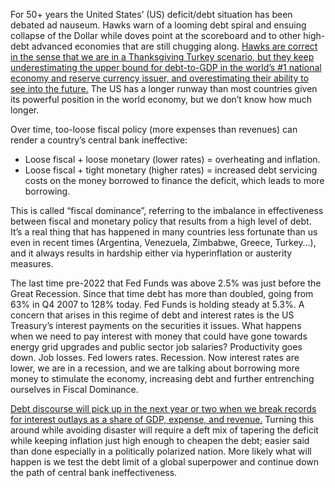 For 50+ years the United States’ (US) deficit/debt situation has been debated ad nauseum. Hawks warn of a looming debt spiral and ensuing collapse of the Dollar while doves point at the scoreboard and to other high-debt advanced economies that are still chugging along. <u>Hawks are correct in the sense that we are in a Thanksgiving Turkey scenario, but they keep underestimating the upper bound for debt-to-GDP in the world’s #1 national economy and reserve currency issuer, and overestimating their ability to see into the future.</u> The US has a longer runway than most countries given its powerful position in the world economy, but we don’t know how much longer.

Over time, too-loose fiscal policy (more expenses than revenues) can render a country’s central bank ineffective:

- Loose fiscal + loose monetary (lower rates) = overheating and inflation. 
- Loose fiscal + tight monetary (higher rates) = increased debt servicing costs on the money borrowed to finance the deficit, which leads to more borrowing. 

This is called “fiscal dominance”, referring to the imbalance in effectiveness between fiscal and monetary policy that results from a high level of debt. It’s a real thing that has happened in many countries less fortunate than us even in recent times (Argentina, Venezuela, Zimbabwe, Greece, Turkey…), and it always results in hardship either via hyperinflation or austerity measures. 

The last time pre-2022 that Fed Funds was above 2.5% was just before the Great Recession. Since that time debt has more than doubled, going from 63% in Q4 2007 to 128% today. Fed Funds is holding steady at 5.3%. A concern that arises in this regime of debt and interest rates is the US Treasury’s interest payments on the securities it issues. What happens when we need to pay interest with money that could have gone towards energy grid upgrades and public sector job salaries? Productivity goes down. Job losses. Fed lowers rates. Recession. Now interest rates are lower, we are in a recession, and we are talking about borrowing more money to stimulate the economy, increasing debt and further entrenching ourselves in Fiscal Dominance.

<u>Debt discourse will pick up in the next year or two when we break records for interest outlays as a share of GDP, expense, and revenue.</u> Turning this around while avoiding disaster will require a deft mix of tapering the deficit while keeping inflation just high enough to cheapen the debt; easier said than done especially in a politically polarized nation. More likely what will happen is we test the debt limit of a global superpower and continue down the path of central bank ineffectiveness.
